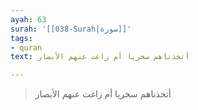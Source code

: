 ```yaml
---
ayah: 63
surah: '[[038-Surah|سورة]]'
tags:
- quran
text: أتخذناهم سخريا أم زاغت عنهم الأبصار

---
```

> أتخذناهم سخريا أم زاغت عنهم الأبصار
